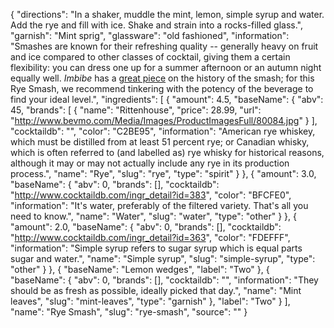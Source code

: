 {
    "directions": "In a shaker, muddle the mint, lemon, simple syrup and water. Add the rye and fill with ice.  Shake and strain into a rocks-filled glass.",
    "garnish": "Mint sprig",
    "glassware": "old fashioned",
    "information": "Smashes are known for their refreshing quality -- generally heavy on fruit and ice compared to other classes of cocktail, giving them a certain flexibility: you can dress one up for a summer afternoon or an autumn night equally well.  *Imbibe* has a [great piece](http://imbibemagazine.com/history-of-the-smash/) on the history of the smash; for this Rye Smash, we recommend tinkering with the potency of the beverage to find your ideal level.",
    "ingredients": [
        {
            "amount": 4.5,
            "baseName": {
                "abv": 45,
                "brands": [
                    {
                        "name": "Rittenhouse",
                        "price": 28.99,
                        "url": "http://www.bevmo.com/Media/Images/ProductImagesFull/80084.jpg"
                    }
                ],
                "cocktaildb": "",
                "color": "C2BE95",
                "information": "American rye whiskey, which must be distilled from at least 51 percent rye; or Canadian whisky, which is often referred to (and labelled as) rye whisky for historical reasons, although it may or may not actually include any rye in its production process.",
                "name": "Rye",
                "slug": "rye",
                "type": "spirit"
            }
        },
        {
            "amount": 3.0,
            "baseName": {
                "abv": 0,
                "brands": [],
                "cocktaildb": "http://www.cocktaildb.com/ingr_detail?id=383",
                "color": "BFCFE0",
                "information": "It's water, preferably of the filtered variety.  That's all you need to know.",
                "name": "Water",
                "slug": "water",
                "type": "other"
            }
        },
        {
            "amount": 2.0,
            "baseName": {
                "abv": 0,
                "brands": [],
                "cocktaildb": "http://www.cocktaildb.com/ingr_detail?id=363",
                "color": "FDEFFF",
                "information": "Simple syrup refers to sugar syrup which is equal parts sugar and water.",
                "name": "Simple syrup",
                "slug": "simple-syrup",
                "type": "other"
            }
        },
        {
            "baseName": "Lemon wedges",
            "label": "Two"
        },
        {
            "baseName": {
                "abv": 0,
                "brands": [],
                "cocktaildb": "",
                "information": "They should be as fresh as possible, ideally picked that day.",
                "name": "Mint leaves",
                "slug": "mint-leaves",
                "type": "garnish"
            },
            "label": "Two"
        }
    ],
    "name": "Rye Smash",
    "slug": "rye-smash",
    "source": ""
}